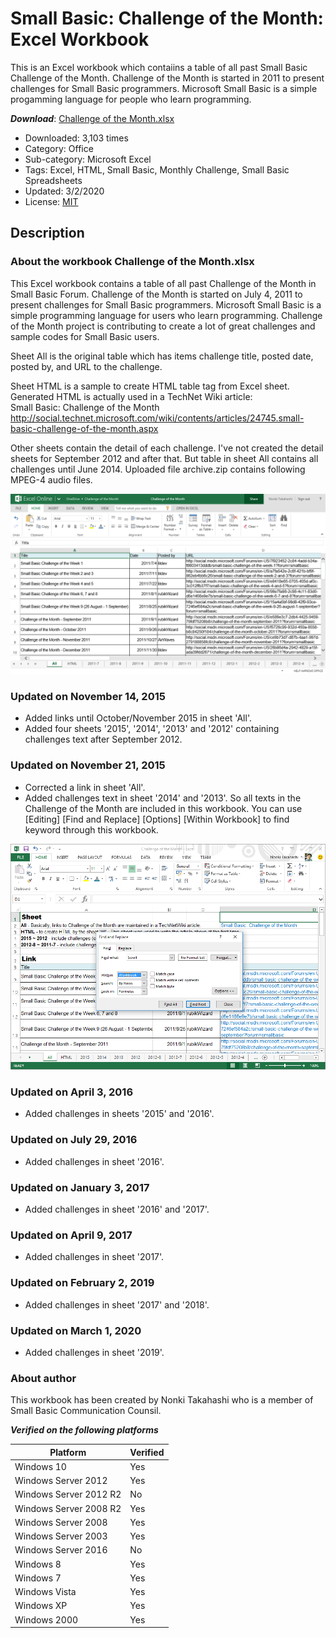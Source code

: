 # Small Basic: Challenge of the Month: Excel Workbook
This is an Excel workbook which contaiins a table of all past Small Basic Challenge of the Month. Challenge of the Month is started in 2011 to present challenges for Small Basic programmers. Microsoft Small Basic is a simple progamming language for people who learn programming.

***Download***: [Challenge of the Month.xlsx](https://github.com/nonkit/SBResources/raw/master/challenge/Challenge%20of%20the%20Month.xlsx)

- Downloaded: 3,103 times
- Category: Office
- Sub-category: Microsoft Excel
- Tags: Excel, HTML, Small Basic, Monthly Challenge, Small Basic Spreadsheets
- Updated: 3/2/2020
- License: [MIT](/LICENSE)

## Description
### About the workbook Challenge of the Month.xlsx

This Excel workbook contains a table of all past Challenge of the Month in Small Basic Forum.  Challenge of the Month is started on July 4, 2011 to present challenges for Small Basic programmers.  Microsoft Small Basic is a simple programming language for users who learn programming.  Challenge of the Month project is contributing to create a lot of great challenges and sample codes for Small Basic users.

Sheet All is the original table which has items challenge title, posted date, posted by, and URL to the challenge.

Sheet HTML is a sample to create HTML table tag from Excel sheet.  Generated HTML is actually used in a TechNet Wiki article:<br>
Small Basic: Challenge of the Month<br>
http://social.technet.microsoft.com/wiki/contents/articles/24745.small-basic-challenge-of-the-month.aspx

Other sheets contain the detail of each challenge.  I've not created the detail sheets for September 2012 and after that.  But table in sheet All contains all challenges until June 2014.
Uploaded file archive.zip contains following MPEG-4 audio files.

![Challenge of the Month.xlsx](ChallengeOfTheMonth.png)

### Updated on November 14, 2015

- Added links until October/November 2015 in sheet 'All'.
- Added four sheets '2015', '2014', '2013' and '2012' containing challenges text after September 2012.

### Updated on November 21, 2015

- Corrected a link in sheet 'All'.
- Added challenges text in sheet '2014' and '2013'.  So all texts in the Challenge of the Month are included in this workbook.  You can use \[Editing\] \[Find and Replace\] \[Options\] \[Within Workbook\] to find keyword through this workbook.

![Find and Replace](ChallengeOfTheMonthFind.png)

### Updated on April 3, 2016

- Added challenges in sheets '2015' and '2016'.

### Updated on July 29, 2016

- Added challenges in sheet '2016'.

### Updated on January 3, 2017

- Added challenges in sheet '2016' and '2017'.

### Updated on April 9, 2017

- Added challenges in sheet '2017'.

### Updated on February 2, 2019

- Added challenges in sheet '2017' and '2018'.

### Updated on March 1, 2020

- Added challenges in sheet '2019'.
 

### About author

This workbook has been created by Nonki Takahashi who is a member of Small Basic Communication Counsil.

***Verified on the following platforms***

| Platform | Verified |
| --- | --- |
| Windows 10 | Yes |
| Windows Server 2012 | Yes |
| Windows Server 2012 R2 | No |
| Windows Server 2008 R2 | Yes |
| Windows Server 2008 | Yes |
| Windows Server 2003 | Yes |
| Windows Server 2016 | No |
| Windows 8 | Yes |
| Windows 7 | Yes |
| Windows Vista | Yes |
| Windows XP | Yes |
| Windows 2000 | Yes |
